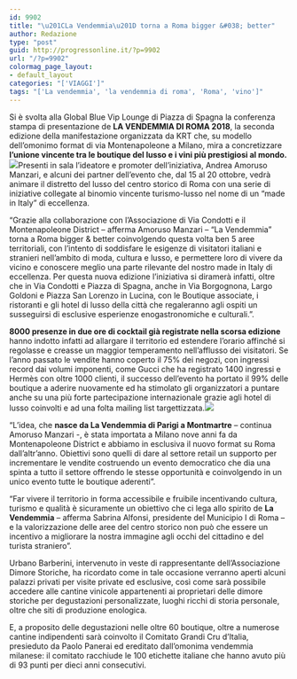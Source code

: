 ```yaml
---
id: 9902
title: "\u201CLa Vendemmia\u201D torna a Roma bigger &#038; better"
author: Redazione
type: "post"
guid: http://progressonline.it/?p=9902
url: "/?p=9902"
colormag_page_layout:
- default_layout
categories: "['VIAGGI']"
tags: "['La vendemmia', 'la vendemmia di roma', 'Roma', 'vino']"
---
```


Si è svolta alla Global Blue Vip Lounge di Piazza di Spagna la conferenza stampa di presentazione de **LA VENDEMMIA DI ROMA 2018**, la seconda edizione della manifestazione organizzata da KRT che, su modello dell’omonimo format di via Montenapoleone a Milano, mira a concretizzare **l’unione vincente tra le boutique del lusso e i vini più prestigiosi al mondo.**  
![](https://progressonline.it/wp-content/uploads/2018/10/Vendemmia-di-Roma_Urban-Vision-@Federico-Zanotti-300x200.jpg)Presenti in sala l’ideatore e promoter dell’iniziativa, Andrea Amoruso Manzari, e alcuni dei partner dell’evento che, dal 15 al 20 ottobre, vedrà animare il distretto del lusso del centro storico di Roma con una serie di iniziative collegate al binomio vincente turismo-lusso nel nome di un “made in Italy” di eccellenza.

“Grazie alla collaborazione con l’Associazione di Via Condotti e il Montenapoleone District – afferma Amoruso Manzari – “La Vendemmia” torna a Roma bigger &amp; better coinvolgendo questa volta ben 5 aree territoriali, con l’intento di soddisfare le esigenze di visitatori italiani e stranieri nell’ambito di moda, cultura e lusso, e permettere loro di vivere da vicino e conoscere meglio una parte rilevante del nostro made in Italy di eccellenza. Per questa nuova edizione l’iniziativa si diramerà infatti, oltre che in Via Condotti e Piazza di Spagna, anche in Via Borgognona, Largo Goldoni e Piazza San Lorenzo in Lucina, con le Boutique associate, i ristoranti e gli hotel di lusso della città che regaleranno agli ospiti un susseguirsi di esclusive esperienze enogastronomiche e culturali.”.

**8000 presenze in due ore di cocktail già registrate nella scorsa edizione** hanno indotto infatti ad allargare il territorio ed estendere l’orario affinché si regolasse e creasse un maggior temperamento nell’afflusso dei visitatori. Se l’anno passato le vendite hanno coperto il 75% dei negozi, con ingressi record dai volumi imponenti, come Gucci che ha registrato 1400 ingressi e Hermès con oltre 1000 clienti, il successo dell’evento ha portato il 99% delle boutique a aderire nuovamente ed ha stimolato gli organizzatori a puntare anche su una più forte partecipazione internazionale grazie agli hotel di lusso coinvolti e ad una folta mailing list targettizzata.![](https://progressonline.it/wp-content/uploads/2018/10/Vendemmia-vetrina-@Federico-Zanotti-300x200.jpg)

“L’idea, che **nasce da La Vendemmia di Parigi a Montmartre** – continua Amoruso Manzari -, è stata importata a Milano nove anni fa da Montenapoleone District e abbiamo in esclusiva il nuovo format su Roma dall’altr’anno. Obiettivi sono quelli di dare al settore retail un supporto per incrementare le vendite costruendo un evento democratico che dia una spinta a tutto il settore offrendo le stesse opportunità e coinvolgendo in un unico evento tutte le boutique aderenti”.

“Far vivere il territorio in forma accessibile e fruibile incentivando cultura, turismo e qualità è sicuramente un obiettivo che ci lega allo spirito de **La Vendemmia** – afferma Sabrina Alfonsi, presidente del Municipio I di Roma – e la valorizzazione delle aree del centro storico non può che essere un incentivo a migliorare la nostra immagine agli occhi del cittadino e del turista straniero”.

Urbano Barberini, intervenuto in veste di rappresentante dell’Associazione Dimore Storiche, ha ricordato come in tale occasione verranno aperti alcuni palazzi privati per visite private ed esclusive, così come sarà possibile accedere alle cantine vinicole appartenenti ai proprietari delle dimore storiche per degustazioni personalizzate, luoghi ricchi di storia personale, oltre che siti di produzione enologica.

E, a proposito delle degustazioni nelle oltre 60 boutique, oltre a numerose cantine indipendenti sarà coinvolto il Comitato Grandi Cru d’Italia, presieduto da Paolo Panerai ed ereditato dall’omonima vendemmia milanese: il comitato racchiude le 100 etichette italiane che hanno avuto più di 93 punti per dieci anni consecutivi.